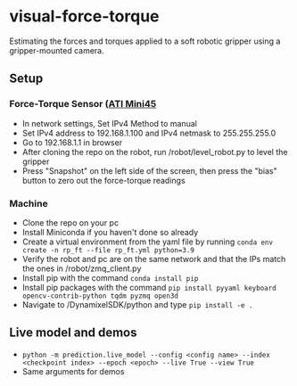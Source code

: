# visual-force-torque
Estimating the forces and torques applied to a soft robotic gripper using a gripper-mounted camera.

## Setup
### Force-Torque Sensor ([ATI Mini45](https://www.ati-ia.com/products/ft/ft_models.aspx?id=mini45)
- In network settings, Set IPv4 Method to manual
- Set IPv4 address to 192.168.1.100 and IPv4 netmask to 255.255.255.0
- Go to 192.168.1.1 in browser
- After cloning the repo on the robot, run /robot/level_robot.py to level the gripper
- Press "Snapshot" on the left side of the screen, then press the "bias" button to zero out the force-torque readings

### Machine
- Clone the repo on your pc
- Install Miniconda if you haven't done so already
- Create a virtual environment from the yaml file by running `conda env create -n rp_ft --file rp_ft.yml python=3.9`
- Verify the robot and pc are on the same network and that the IPs match the ones in /robot/zmq_client.py
- Install pip with the command `conda install pip`
- Install pip packages with the command `pip install pyyaml keyboard opencv-contrib-python tqdm pyzmq open3d`
- Navigate to /DynamixelSDK/python and type `pip install -e .`

## Live model and demos
- `python -m prediction.live_model --config <config name> --index <checkpoint index> --epoch <epoch> --live True --view True`
- Same arguments for demos
